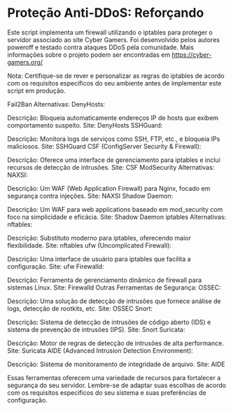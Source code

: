 
#              Proteção Anti-DDoS: Reforçando              #



Este script implementa um firewall utilizando o iptables para proteger o servidor associado ao site Cyber Gamers.
Foi desenvolvido pelos autores poweroff e testado contra ataques DDoS pela comunidade.
Mais informações sobre o projeto podem ser encontradas em https://cyber-gamers.org/

Nota: Certifique-se de rever e personalizar as regras do iptables de acordo com os requisitos específicos do
seu ambiente antes de implementar este script em produção.

Fail2Ban Alternativas:
DenyHosts:

Descrição: Bloqueia automaticamente endereços IP de hosts que exibem comportamento suspeito.
Site: DenyHosts
SSHGuard:

Descrição: Monitora logs de serviços como SSH, FTP, etc., e bloqueia IPs maliciosos.
Site: SSHGuard
CSF (ConfigServer Security & Firewall):

Descrição: Oferece uma interface de gerenciamento para iptables e inclui recursos de detecção de intrusões.
Site: CSF
ModSecurity Alternativas:
NAXSI:

Descrição: Um WAF (Web Application Firewall) para Nginx, focado em segurança contra injeções.
Site: NAXSI
Shadow Daemon:

Descrição: Um WAF para web applications baseado em mod_security com foco na simplicidade e eficácia.
Site: Shadow Daemon
iptables Alternativas:
nftables:

Descrição: Substituto moderno para iptables, oferecendo maior flexibilidade.
Site: nftables
ufw (Uncomplicated Firewall):

Descrição: Uma interface de usuário para iptables que facilita a configuração.
Site: ufw
Firewalld:

Descrição: Ferramenta de gerenciamento dinâmico de firewall para sistemas Linux.
Site: Firewalld
Outras Ferramentas de Segurança:
OSSEC:

Descrição: Uma solução de detecção de intrusões que fornece análise de logs, detecção de rootkits, etc.
Site: OSSEC
Snort:

Descrição: Sistema de detecção de intrusões de código aberto (IDS) e sistema de prevenção de intrusões (IPS).
Site: Snort
Suricata:

Descrição: Motor de regras de detecção de intrusões de alta performance.
Site: Suricata
AIDE (Advanced Intrusion Detection Environment):

Descrição: Sistema de monitoramento de integridade de arquivo.
Site: AIDE


Essas ferramentas oferecem uma variedade de recursos para fortalecer a segurança do seu servidor. Lembre-se de adaptar suas escolhas de acordo com os requisitos específicos do seu sistema e suas preferências de configuração.

